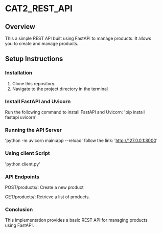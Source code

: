 # CAT2_REST_API

## Overview
This a simple REST API built using FastAPI to manage products. It allows you to create and manage products.

## Setup Instructions

### Installation
1. Clone this repository.
2. Navigate to the project directory in the terminal

### Install FastAPI and Uvicorn
Run the following command to install FastAPI and Uvicorn:
'pip install fastapi uvicorn'

### Running the API Server
'python -m uvicorn main:app --reload'
follow the link: 'http://127.0.0.1:8000'

### Using client Script
'python client.py'

### API Endpoints
POST/products/: Create a new product

GET/products/: Retrieve a list of products.

### Conclusion
This implementation provides a basic REST API for managing products using FastAPI.

